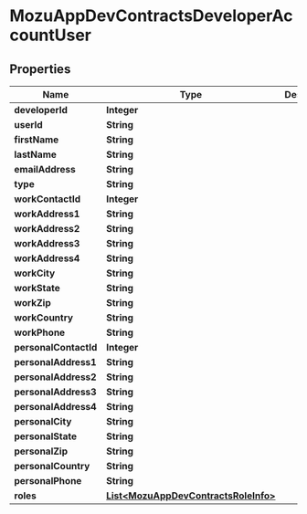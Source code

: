 
# MozuAppDevContractsDeveloperAccountUser

## Properties
Name | Type | Description | Notes
------------ | ------------- | ------------- | -------------
**developerId** | **Integer** |  |  [optional]
**userId** | **String** |  |  [optional]
**firstName** | **String** |  |  [optional]
**lastName** | **String** |  |  [optional]
**emailAddress** | **String** |  |  [optional]
**type** | **String** |  |  [optional]
**workContactId** | **Integer** |  |  [optional]
**workAddress1** | **String** |  |  [optional]
**workAddress2** | **String** |  |  [optional]
**workAddress3** | **String** |  |  [optional]
**workAddress4** | **String** |  |  [optional]
**workCity** | **String** |  |  [optional]
**workState** | **String** |  |  [optional]
**workZip** | **String** |  |  [optional]
**workCountry** | **String** |  |  [optional]
**workPhone** | **String** |  |  [optional]
**personalContactId** | **Integer** |  |  [optional]
**personalAddress1** | **String** |  |  [optional]
**personalAddress2** | **String** |  |  [optional]
**personalAddress3** | **String** |  |  [optional]
**personalAddress4** | **String** |  |  [optional]
**personalCity** | **String** |  |  [optional]
**personalState** | **String** |  |  [optional]
**personalZip** | **String** |  |  [optional]
**personalCountry** | **String** |  |  [optional]
**personalPhone** | **String** |  |  [optional]
**roles** | [**List&lt;MozuAppDevContractsRoleInfo&gt;**](MozuAppDevContractsRoleInfo.md) |  |  [optional]




